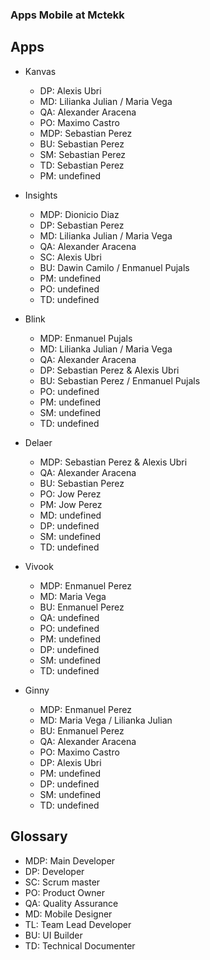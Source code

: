 ### Apps Mobile at Mctekk

## Apps

- Kanvas

  - DP: Alexis Ubri
  - MD: Lilianka Julian / Maria Vega
  - QA: Alexander Aracena
  - PO: Maximo Castro
  - MDP: Sebastian Perez
  - BU: Sebastian Perez
  - SM: Sebastian Perez
  - TD: Sebastian Perez
  - PM: undefined

- Insights

  - MDP: Dionicio Diaz
  - DP: Sebastian Perez
  - MD: Lilianka Julian / Maria Vega
  - QA: Alexander Aracena
  - SC: Alexis Ubri
  - BU: Dawin Camilo / Enmanuel Pujals
  - PM: undefined
  - PO: undefined
  - TD: undefined

- Blink
  - MDP: Enmanuel Pujals
  - MD: Lilianka Julian / Maria Vega
  - QA: Alexander Aracena
  - DP: Sebastian Perez & Alexis Ubri
  - BU: Sebastian Perez / Enmanuel Pujals
  - PO: undefined
  - PM: undefined
  - SM: undefined
  - TD: undefined

- Delaer
  - MDP: Sebastian Perez & Alexis Ubri
  - QA: Alexander Aracena
  - BU: Sebastian Perez
  - PO: Jow Perez
  - PM: Jow Perez
  - MD: undefined
  - DP: undefined
  - SM: undefined
  - TD: undefined

- Vivook
  - MDP: Enmanuel Perez
  - MD: Maria Vega
  - BU: Enmanuel Perez
  - QA: undefined
  - PO: undefined
  - PM: undefined
  - DP: undefined
  - SM: undefined
  - TD: undefined

- Ginny
  - MDP: Enmanuel Perez
  - MD: Maria Vega / Lilianka Julian
  - BU: Enmanuel Perez
  - QA: Alexander Aracena
  - PO: Maximo Castro
  - DP: Alexis Ubri
  - PM: undefined
  - DP: undefined
  - SM: undefined
  - TD: undefined

## Glossary

- MDP: Main Developer
- DP: Developer
- SC: Scrum master
- PO: Product Owner
- QA: Quality Assurance
- MD: Mobile Designer
- TL: Team Lead Developer
- BU: UI Builder
- TD: Technical Documenter
